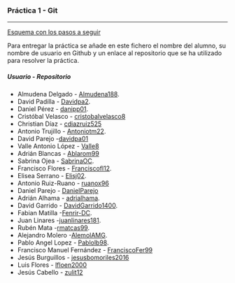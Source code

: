 ﻿### Práctica 1 - Git
---

[Esquema con los pasos a seguir](pasos-a-seguir.pdf)

Para entregar la práctica se añade en este fichero el nombre del alumno, su nombre de usuario en Github y un enlace al repositorio que se ha utilizado para resolver la práctica.

##### Usuario - Repositorio

* Almudena Delgado - [Almudena188](https://github.com/Almudena188/Trivial.git).
* David Padilla - [Davidpa2](https://github.com/davidpa2/JuegoTrivial).
* Daniel Pérez - [danipp01](https://github.com/danipp01/JuegoTrivial.git).
* Cristóbal Velasco - [cristobalvelasco8](https://github.com/cristobalvelasco8/juegotrivial.git)
* Christian Díaz - [cdiazruiz525](https://github.com/cdiazruiz525/JuegoTrivial.git)
* Antonio Trujillo - [Antoniotm22](https://github.com/antoniotm22/TrivialSencilloED).
* David Parejo -[davidpa01](https://github.com/davidpa01/JuegoTtivial.git)
* Valle Antonio López - [Valle8](https://github.com/Valle8/JuegoTrivial.git)
* Adrián Blancas 	- [Ablarom99](https://github.com/Ablarom99/JuegoTrivial)
* Sabrina Ojea  - [SabrinaOC](https://github.com/SabrinaOC/JuegoTrivial.git).
* Francisco Flores  - [Franciscofl12](https://github.com/franciscofl12/JuegoTrivial.git).
* Elisea Serrano - [Elisj02](https://github.com/Elisj02/Trivial.git).
* Antonio Ruiz-Ruano  - [ruanox96](https://github.com/ruanox96/JuegoTrivial)
* Daniel Parejo  - [DanielParejo](https://github.com/DanielParejo/JuegoTrivial.git)
* Adrián Alhama  - [adrialhama](https://github.com/adrialhama/JuegoTrivial.git).
* David Garrido - [DavidGarrido1400](https://github.com/DavidGarrido1400/TrivialFran.git).
* Fabian Matilla  -[Fenrir-DC](https://github.com/Fenrir-DC/Juegotrivial).
* Juan Linares  -[juanlinares181](https://github.com/juanlinares181/Proyectotrivial.git).
* Rubén Mata  -[rmatcas99](https://github.com/rmatcas99/JuegoTrivial).
* Alejandro Molero -[AlemolAMG](https://github.com/alemolamg/JuegoTrivial_AlemolAMG).
* Pablo Angel Lopez  - [Pablolb98](https://github.com/Pablolb98/Juegotribial.git).
* Francisco Manuel Fernández - [FranciscoFer99](https://github.com/FranciscoFer99/juegotrivial)
* Jesús Burguillos  - [jesusbomoriles2016](https://github.com/jesusbomoriles2016/JuegoTrivial)
* Luis Flores  - [lfloen2000](https://github.com/lfloen2000/JuegoTrivial_lfloen2000)
* Jesús Cabello - [zulit12](https://github.com/zulit12/JuegoTrivial.git)

